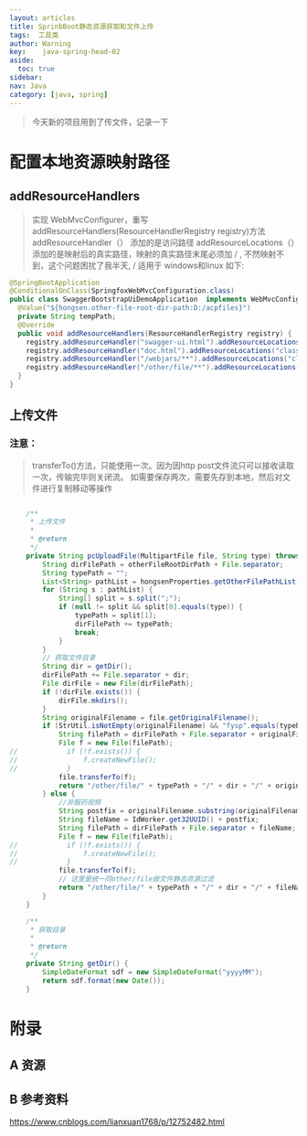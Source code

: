 ```yaml
---
layout: articles
title: SprinbBoot静态资源获取和文件上传
tags:  工具类
author: Warning
key:    java-spring-head-02
aside:
  toc: true
sidebar:
nav: Java
category: [java, spring]
---
```




> 今天新的项目用到了传文件，记录一下
>


<!--more-->


# 配置本地资源映射路径

## addResourceHandlers

> 实现 WebMvcConfigurer，重写 addResourceHandlers(ResourceHandlerRegistry registry)方法
addResourceHandler（） 添加的是访问路径
addResourceLocations（）添加的是映射后的真实路径，映射的真实路径末尾必须加 / ,
不然映射不到，这个问题困扰了我半天, / 适用于 windows和linux
如下:




```java
@SpringBootApplication
@ConditionalOnClass(SpringfoxWebMvcConfiguration.class)
public class SwaggerBootstrapUiDemoApplication  implements WebMvcConfigurer{
  @Value("${hongsen.other-file-root-dir-path:D:/acpfiles}")
  private String tempPath;
  @Override
  public void addResourceHandlers(ResourceHandlerRegistry registry) {
    registry.addResourceHandler("swagger-ui.html").addResourceLocations("classpath:/META-INF/resources/");
    registry.addResourceHandler("doc.html").addResourceLocations("classpath:/META-INF/resources/");
    registry.addResourceHandler("/webjars/**").addResourceLocations("classpath:/META-INF/resources/webjars/");
    registry.addResourceHandler("/other/file/**").addResourceLocations("file:"+tempPath);
  }
}

```

## 上传文件

### 注意：
> transferTo()方法，只能使用一次。因为因http post文件流只可以接收读取一次，传输完毕则关闭流。
> 如需要保存两次，需要先存到本地，然后对文件进行复制移动等操作
```java

    /**
     * 上传文件
     *
     * @return
     */
    private String pcUploadFile(MultipartFile file, String type) throws IOException {
        String dirFilePath = otherFileRootDirPath + File.separator;
        String typePath = "";
        List<String> pathList = hongsenProperties.getOtherFilePathList();
        for (String s : pathList) {
            String[] split = s.split(";");
            if (null != split && split[0].equals(type)) {
                typePath = split[1];
                dirFilePath += typePath;
                break;
            }
        }
        // 获取文件目录
        String dir = getDir();
        dirFilePath += File.separator + dir;
        File dirFile = new File(dirFilePath);
        if (!dirFile.exists()) {
            dirFile.mkdirs();
        }
        String originalFilename = file.getOriginalFilename();
        if (StrUtil.isNotEmpty(originalFilename) && "fysp".equals(typePath)) {
            String filePath = dirFilePath + File.separator + originalFilename;
            File f = new File(filePath);
//            if (!f.exists()) {
//                f.createNewFile();
//            }
            file.transferTo(f);
            return "/other/file/" + typePath + "/" + dir + "/" + originalFilename;
        } else {
            //非服药视频
            String postfix = originalFilename.substring(originalFilename.lastIndexOf("."));
            String fileName = IdWorker.get32UUID() + postfix;
            String filePath = dirFilePath + File.separator + fileName;
            File f = new File(filePath);
//            if (!f.exists()) {
//                f.createNewFile();
//            }
            file.transferTo(f);
            // 这里是统一同other/file做文件静态资源过滤
            return "/other/file/" + typePath + "/" + dir + "/" + fileName;
        }
    }

    /**
     * 获取目录
     *
     * @return
     */
    private String getDir() {
        SimpleDateFormat sdf = new SimpleDateFormat("yyyyMM");
        return sdf.format(new Date());
    }

```
# 附录
## A 资源
## B 参考资料
https://www.cnblogs.com/lianxuan1768/p/12752482.html


